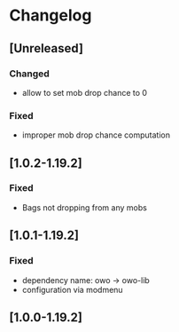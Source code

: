 # Changelog

## [Unreleased]
### Changed
- allow to set mob drop chance to 0

### Fixed
- improper mob drop chance computation

## [1.0.2-1.19.2]
### Fixed
- Bags not dropping from any mobs

## [1.0.1-1.19.2]
### Fixed
- dependency name: owo -> owo-lib
- configuration via modmenu

## [1.0.0-1.19.2]